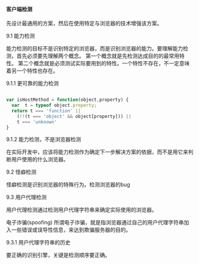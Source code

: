 #### 客户端检测

先设计最通用的方案，然后在使用特定与浏览器的技术增强该方案。

9.1 能力检测

能力检测的目标不是识别特定的浏览器，而是识别浏览器的能力。要理解能力检测，首先必须要先理解两个概念。
第一个概念就是先检测达成目的的最常用特性。
第二个概念就是必须测试实际要用到的特性。一个特性不存在，不一定意味着另一个特性也存在。

9.1.1 更可靠的能力检测

```javascript

var isHostMethod = function(object,property) {
  var  t = typeof object.property;
  return t === 'function' || 
    (!!(t === 'object' && object[property])) || 
    t === 'unknown'
}

```
9.1.2 能力检测，不是浏览器检测

在实际开发中，应该将能力检测作为确定下一步解决方案的依据，而不是用它来判断用户使用的什么浏览器。

9.2 怪癖检测

怪癖检测是识别浏览器的特殊行为。检测浏览器的bug

9.3 用户代理检测

用户代理检测通过检测用户代理字符串来确定实际使用的浏览器。

电子诈骗(spoofing) 所谓电子诈骗，就是指浏览器通过自己的用户代理字符串加入一些错误或误导性信息，来达到欺骗服务器的目的。

9.3.1 用户代理字符串的历史

要正确的识别引擎，关键是检测顺序要正确。







